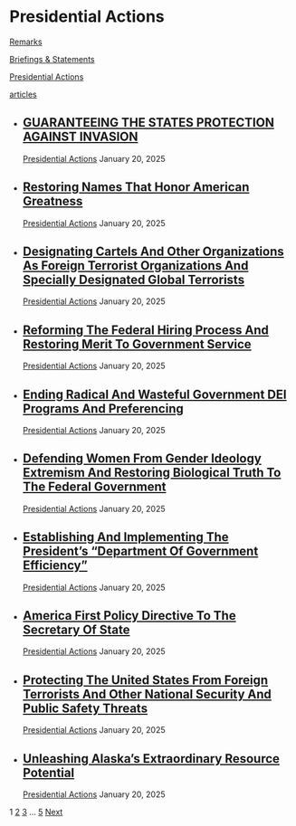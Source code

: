

Presidential Actions
====================

[Remarks](https://www.whitehouse.gov/remarks/)

[Briefings & Statements](https://www.whitehouse.gov/briefings-statements/)

[Presidential Actions](https://www.whitehouse.gov/presidential-actions/)

[articles](https://www.whitehouse.gov/articles/)






* [GUARANTEEING THE STATES PROTECTION AGAINST INVASION](https://www.whitehouse.gov/presidential-actions/2025/01/guaranteeing-the-states-protection-against-invasion/)
  -------------------------------------------------------------------------------------------------------------------------------------------------------------------
  
  [Presidential Actions](https://www.whitehouse.gov/presidential-actions/)
  January 20, 2025
* [Restoring Names That Honor American Greatness](https://www.whitehouse.gov/presidential-actions/2025/01/restoring-names-that-honor-american-greatness/)
  -------------------------------------------------------------------------------------------------------------------------------------------------------
  
  [Presidential Actions](https://www.whitehouse.gov/presidential-actions/)
  January 20, 2025
* [Designating Cartels And Other Organizations As Foreign Terrorist Organizations And Specially Designated Global Terrorists](https://www.whitehouse.gov/presidential-actions/2025/01/designating-cartels-and-other-organizations-as-foreign-terrorist-organizations-and-specially-designated-global-terrorists/)
  ---------------------------------------------------------------------------------------------------------------------------------------------------------------------------------------------------------------------------------------------------------------------------------------------------------------
  
  [Presidential Actions](https://www.whitehouse.gov/presidential-actions/)
  January 20, 2025
* [Reforming The Federal Hiring Process And Restoring Merit To Government Service](https://www.whitehouse.gov/presidential-actions/2025/01/reforming-the-federal-hiring-process-and-restoring-merit-to-government-service/)
  -------------------------------------------------------------------------------------------------------------------------------------------------------------------------------------------------------------------------
  
  [Presidential Actions](https://www.whitehouse.gov/presidential-actions/)
  January 20, 2025
* [Ending Radical And Wasteful Government DEI Programs And Preferencing](https://www.whitehouse.gov/presidential-actions/2025/01/ending-radical-and-wasteful-government-dei-programs-and-preferencing/)
  -----------------------------------------------------------------------------------------------------------------------------------------------------------------------------------------------------
  
  [Presidential Actions](https://www.whitehouse.gov/presidential-actions/)
  January 20, 2025
* [Defending Women From Gender Ideology Extremism And Restoring Biological Truth To The Federal Government](https://www.whitehouse.gov/presidential-actions/2025/01/defending-women-from-gender-ideology-extremism-and-restoring-biological-truth-to-the-federal-government/)
  ---------------------------------------------------------------------------------------------------------------------------------------------------------------------------------------------------------------------------------------------------------------------------
  
  [Presidential Actions](https://www.whitehouse.gov/presidential-actions/)
  January 20, 2025
* [Establishing And Implementing The President’s “Department Of Government Efficiency”](https://www.whitehouse.gov/presidential-actions/2025/01/establishing-and-implementing-the-presidents-department-of-government-efficiency/)
  --------------------------------------------------------------------------------------------------------------------------------------------------------------------------------------------------------------------------------
  
  [Presidential Actions](https://www.whitehouse.gov/presidential-actions/)
  January 20, 2025
* [America First Policy Directive To The Secretary Of State](https://www.whitehouse.gov/presidential-actions/2025/01/america-first-policy-directive-to-the-secretary-of-state/)
  -----------------------------------------------------------------------------------------------------------------------------------------------------------------------------
  
  [Presidential Actions](https://www.whitehouse.gov/presidential-actions/)
  January 20, 2025
* [Protecting The United States From Foreign Terrorists And Other National Security And Public Safety Threats](https://www.whitehouse.gov/presidential-actions/2025/01/protecting-the-united-states-from-foreign-terrorists-and-othernational-security-and-public-safety-threats/)
  --------------------------------------------------------------------------------------------------------------------------------------------------------------------------------------------------------------------------------------------------------------------------------
  
  [Presidential Actions](https://www.whitehouse.gov/presidential-actions/)
  January 20, 2025
* [Unleashing Alaska’s Extraordinary Resource Potential](https://www.whitehouse.gov/presidential-actions/2025/01/unleashing-alaskas-extraordinary-resource-potential/)
  --------------------------------------------------------------------------------------------------------------------------------------------------------------------
  
  [Presidential Actions](https://www.whitehouse.gov/presidential-actions/)
  January 20, 2025

1
[2](https://www.whitehouse.gov/presidential-actions/page/2/)
[3](https://www.whitehouse.gov/presidential-actions/page/3/)
…
[5](https://www.whitehouse.gov/presidential-actions/page/5/)
[Next](https://www.whitehouse.gov/presidential-actions/page/2/)



